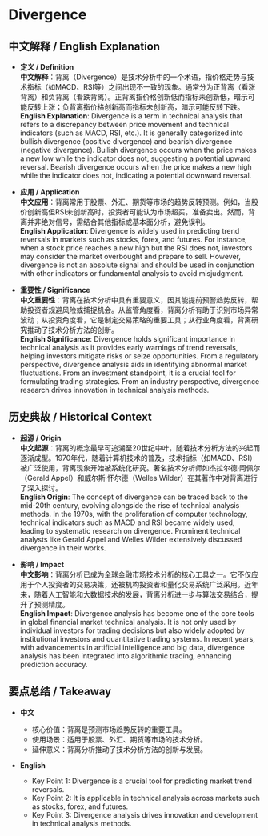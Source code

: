 # Divergence

## 中文解释 / English Explanation

* **定义 / Definition**  
  **中文解释**：背离（Divergence）是技术分析中的一个术语，指价格走势与技术指标（如MACD、RSI等）之间出现不一致的现象。通常分为正背离（看涨背离）和负背离（看跌背离）。正背离指价格创新低而指标未创新低，暗示可能反转上涨；负背离指价格创新高而指标未创新高，暗示可能反转下跌。  
  **English Explanation**: Divergence is a term in technical analysis that refers to a discrepancy between price movement and technical indicators (such as MACD, RSI, etc.). It is generally categorized into bullish divergence (positive divergence) and bearish divergence (negative divergence). Bullish divergence occurs when the price makes a new low while the indicator does not, suggesting a potential upward reversal. Bearish divergence occurs when the price makes a new high while the indicator does not, indicating a potential downward reversal.

* **应用 / Application**  
  **中文应用**：背离常用于股票、外汇、期货等市场的趋势反转预测。例如，当股价创新高但RSI未创新高时，投资者可能认为市场超买，准备卖出。然而，背离并非绝对信号，需结合其他指标或基本面分析，避免误判。  
  **English Application**: Divergence is widely used in predicting trend reversals in markets such as stocks, forex, and futures. For instance, when a stock price reaches a new high but the RSI does not, investors may consider the market overbought and prepare to sell. However, divergence is not an absolute signal and should be used in conjunction with other indicators or fundamental analysis to avoid misjudgment.

* **重要性 / Significance**  
  **中文重要性**：背离在技术分析中具有重要意义，因其能提前预警趋势反转，帮助投资者规避风险或捕捉机会。从监管角度看，背离分析有助于识别市场异常波动；从投资角度看，它是制定交易策略的重要工具；从行业角度看，背离研究推动了技术分析方法的创新。  
  **English Significance**: Divergence holds significant importance in technical analysis as it provides early warnings of trend reversals, helping investors mitigate risks or seize opportunities. From a regulatory perspective, divergence analysis aids in identifying abnormal market fluctuations. From an investment standpoint, it is a crucial tool for formulating trading strategies. From an industry perspective, divergence research drives innovation in technical analysis methods.

## 历史典故 / Historical Context

* **起源 / Origin**  
  **中文起源**：背离的概念最早可追溯至20世纪中叶，随着技术分析方法的兴起而逐渐成型。1970年代，随着计算机技术的普及，技术指标（如MACD、RSI）被广泛使用，背离现象开始被系统化研究。著名技术分析师如杰拉尔德·阿佩尔（Gerald Appel）和威尔斯·怀尔德（Welles Wilder）在其著作中对背离进行了深入探讨。  
  **English Origin**: The concept of divergence can be traced back to the mid-20th century, evolving alongside the rise of technical analysis methods. In the 1970s, with the proliferation of computer technology, technical indicators such as MACD and RSI became widely used, leading to systematic research on divergence. Prominent technical analysts like Gerald Appel and Welles Wilder extensively discussed divergence in their works.

* **影响 / Impact**  
  **中文影响**：背离分析已成为全球金融市场技术分析的核心工具之一。它不仅应用于个人投资者的交易决策，还被机构投资者和量化交易系统广泛采用。近年来，随着人工智能和大数据技术的发展，背离分析进一步与算法交易结合，提升了预测精度。  
  **English Impact**: Divergence analysis has become one of the core tools in global financial market technical analysis. It is not only used by individual investors for trading decisions but also widely adopted by institutional investors and quantitative trading systems. In recent years, with advancements in artificial intelligence and big data, divergence analysis has been integrated into algorithmic trading, enhancing prediction accuracy.

## 要点总结 / Takeaway

* **中文**  
  - 核心价值：背离是预测市场趋势反转的重要工具。  
  - 使用场景：适用于股票、外汇、期货等市场的技术分析。  
  - 延伸意义：背离分析推动了技术分析方法的创新与发展。  

* **English**  
  - Key Point 1: Divergence is a crucial tool for predicting market trend reversals.  
  - Key Point 2: It is applicable in technical analysis across markets such as stocks, forex, and futures.  
  - Key Point 3: Divergence analysis drives innovation and development in technical analysis methods.